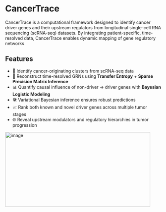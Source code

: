 # CancerTrace
CancerTrace is a computational framework designed to identify cancer driver genes and their upstream regulators from longitudinal single-cell RNA sequencing (scRNA-seq) datasets. By integrating patient-specific, time-resolved data, CancerTrace enables dynamic mapping of gene regulatory networks

## Features
- 🔎 Identify cancer-originating clusters from scRNA-seq data  
- 🧬 Reconstruct time-resolved GRNs using **Transfer Entropy** + **Sparse Precision Matrix Inference**  
- 📊 Quantify causal influence of non-driver → driver genes with **Bayesian Logistic Modeling**  
- 🛠 Variational Bayesian inference ensures robust predictions  
- 📈 Rank both known and novel driver genes across multiple tumor stages  
- 🌐 Reveal upstream modulators and regulatory hierarchies in tumor progression  
<img width="468" height="241" alt="image" src="https://github.com/user-attachments/assets/2d3bf0d9-741c-4598-9c79-047a326d31f4" />

